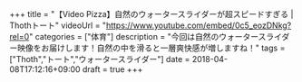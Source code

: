 +++
title =  "【Video Pizza】自然のウォータースライダーが超スピードすぎる | Thothトート"
videoUrl = "https://www.youtube.com/embed/0c5_eozDNkg?rel=0"
categories = ["体育"]
description = "今回は自然のウォータースライダー映像をお届けします！自然の中を滑ると一層爽快感が増しますね！"
tags = ["Thoth","トート","ウォータースライダー"]
date = 2018-04-08T17:12:16+09:00
draft = true
+++

